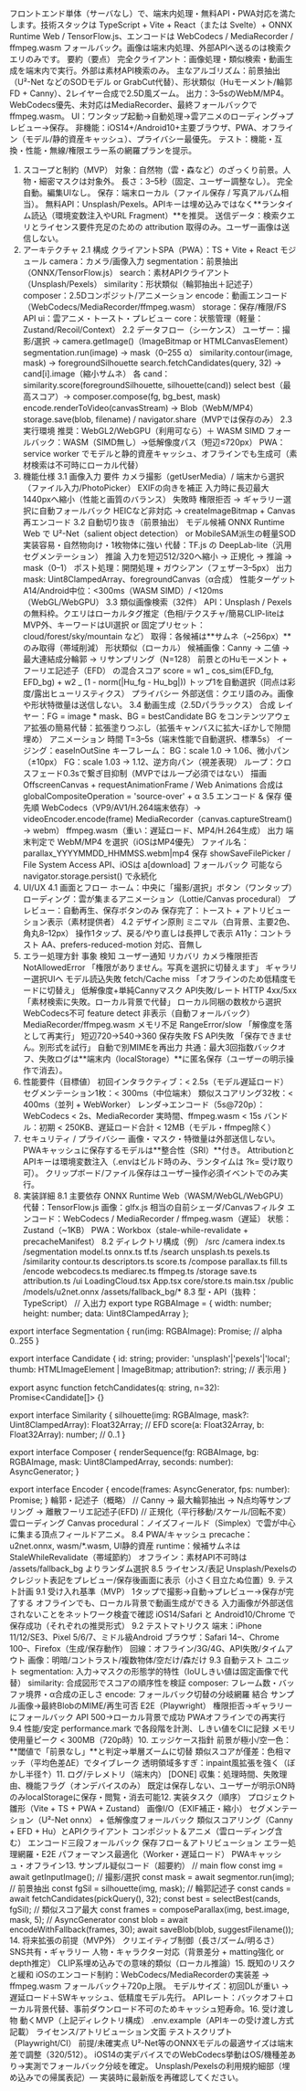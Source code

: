 フロントエンド単体（サーバなし）で、端末内処理・無料API・PWA対応を満たします。技術スタックは TypeScript + Vite + React（または Svelte）+ ONNX Runtime Web / TensorFlow.js、エンコードは WebCodecs / MediaRecorder / ffmpeg.wasm フォールバック。画像は端末内処理、外部APIへ送るのは検索クエリのみです。
要約（要点）
完全クライアント：画像処理・類似検索・動画生成を端末内で実行。外部は素材API検索のみ。
主なアルゴリズム：前景抽出（U²-Net などのSODモデル or GrabCut代替）、形状類似（Huモーメント/輪郭FD + Canny）、2レイヤー合成で2.5D風ズーム。
出力：3–5sのWebM/MP4。WebCodecs優先、未対応はMediaRecorder、最終フォールバックでffmpeg.wasm。
UI：ワンタップ起動→自動処理→雲アニメのローディング→プレビュー→保存。
非機能：iOS14+/Android10+主要ブラウザ、PWA、オフライン（モデル/静的資産キャッシュ）、プライバシー最優先。
テスト：機能・互換・性能・無線/権限エラー系の網羅プランを提示。

1. スコープと制約（MVP）
   対象：自然物（雲・森など）のざっくり前景。人物・細密マスクは対象外。
   長さ：3–5秒（固定、ユーザー調整なし）。
   完全自動。編集UIなし。
   保存：端末ローカル（ファイル保存 / 写真アルバム相当）。
   無料API：Unsplash/Pexels。APIキーは埋め込みではなく**ランタイム読込（環境変数注入やURL Fragment）**を推奨。
   送信データ：検索クエリとライセンス要件充足のための attribution 取得のみ。ユーザー画像は送信しない。
2. アーキテクチャ
   2.1 構成
   クライアントSPA（PWA）：TS + Vite + React
   モジュール
   camera：カメラ/画像入力
   segmentation：前景抽出（ONNX/TensorFlow.js）
   search：素材APIクライアント（Unsplash/Pexels）
   similarity：形状類似（輪郭抽出＋記述子）
   composer：2.5Dコンポジット/アニメーション
   encode：動画エンコード（WebCodecs/MediaRecorder/ffmpeg.wasm）
   storage：保存/権限/FS API
   ui：雲アニメ・トースト・プレビュー
   core：状態管理（軽量：Zustand/Recoil/Context）
   2.2 データフロー（シーケンス）
   ユーザー：撮影/選択 → camera.getImage()（ImageBitmap or HTMLCanvasElement）
   segmentation.run(image) → mask（0–255 α）
   similarity.contour(image, mask) → foregroundSilhouette
   search.fetchCandidates(query, 32) → cand[i].image（縮小サムネ）
   各 cand：similarity.score(foregroundSilhouette, silhouette(cand))
   select best（最高スコア）→ composer.compose(fg, bg_best, mask)
   encode.renderToVideo(canvasStream) → Blob（WebM/MP4）
   storage.save(blob, filename) / navigator.share（MVPでは保存のみ）
   2.3 実行環境
   推奨：WebGL2/WebGPU（利用可なら）＋ WASM SIMD
   フォールバック：WASM（SIMD無し）→低解像度パス（短辺≤720px）
   PWA：service worker でモデルと静的資産キャッシュ、オフラインでも生成可（素材検索は不可時にローカル代替）
3. 機能仕様
   3.1 画像入力
   要件
   カメラ撮影（getUserMedia）/ 端末から選択（ファイル入力/PhotoPicker）
   EXIFの向きを補正
   入力時に長辺最大 1440pxへ縮小（性能と画質のバランス）
   失敗時
   権限拒否 → ギャラリー選択に自動フォールバック
   HEICなど非対応 → createImageBitmap + Canvas再エンコード
   3.2 自動切り抜き（前景抽出）
   モデル候補
   ONNX Runtime Web で U²-Net（salient object detection） or MobileSAM派生の軽量SOD
   実装容易・自然物向け・1枚物体に強い
   代替：TF.js の DeepLab-lite（汎用セグメンテーション）
   推論
   入力を短辺512/320へ縮小 → 正規化 → 推論 → mask（0–1）
   ポスト処理：開閉処理 + ガウシアン（フェザー3–5px）
   出力
   mask: Uint8ClampedArray、foregroundCanvas（α合成）
   性能ターゲット
   A14/Android中位：<300ms（WASM SIMD）/ <120ms（WebGL/WebGPU）
   3.3 類似画像検索（32件）
   API：Unsplash / Pexels の無料枠。クエリはローカルタグ推定（色相/テクスチャ/簡易CLIP-liteはMVP外、キーワードはUI選択 or 固定プリセット：cloud/forest/sky/mountain など）
   取得：各候補は**サムネ（~256px）**のみ取得（帯域削減）
   形状類似（ローカル）
   候補画像：Canny → 二値 → 最大連結成分輪郭 → リサンプリング（N=128）
   前景とのHuモーメント + フーリエ記述子（EFD） の混合スコア
   score = w1 _ cos_sim(EFD_fg, EFD_bg) + w2 _ (1 - norm(|Hu_fg - Hu_bg|))
   トップ1を自動選択（同点は彩度/露出ヒューリスティクス）
   プライバシー
   外部送信：クエリ語のみ。画像や形状特徴量は送信しない。
   3.4 動画生成（2.5Dパララックス）
   合成
   レイヤー：FG = image \* mask、BG = bestCandidate
   BG をコンテンツアウェア拡張の簡易代替：拡張塗りつぶし（拡張キャンバスに拡大-ぼかしで隙間埋め）
   アニメーション
   時間 T=3–5s（端末性能で自動選択、標準5s）
   イージング：easeInOutSine
   キーフレーム：
   BG：scale 1.0 → 1.06、微小パン（±10px）
   FG：scale 1.03 → 1.12、逆方向パン（視差表現）
   ループ：クロスフェード0.3sで繋ぎ目抑制（MVPではループ必須ではない）
   描画
   OffscreenCanvas + requestAnimationFrame / Web Animations
   合成は globalCompositeOperation = 'source-over' + α
   3.5 エンコード & 保存
   優先順
   WebCodecs（VP9/AV1/H.264端末依存）→ videoEncoder.encode(frame)
   MediaRecorder（canvas.captureStream() → webm）
   ffmpeg.wasm（重い：遅延ロード、MP4/H.264生成）
   出力
   端末判定で WebM/MP4 を選択（iOSはMP4優先）
   ファイル名：parallax_YYYYMMDD_HHMMSS.webm|mp4
   保存
   showSaveFilePicker / File System Access API、iOSは a[download] フォールバック
   可能なら navigator.storage.persist() で永続化
4. UI/UX
   4.1 画面とフロー
   ホーム：中央に「撮影/選択」ボタン（ワンタップ）
   ローディング：雲が集まるアニメーション（Lottie/Canvas procedural）
   プレビュー：自動再生、保存ボタンのみ
   保存完了：トースト + アトリビューション表示（素材提供者）
   4.2 デザイン原則
   ミニマル（白背景、主要2色、角丸8–12px）
   操作1タップ、戻る/やり直しは長押しで表示
   A11y：コントラスト AA、prefers-reduced-motion 対応、音無し
5. エラー処理方針
   事象 検知 ユーザー通知 リカバリ
   カメラ権限拒否 NotAllowedError 「権限がありません。写真を選択に切替えます」 ギャラリー選択UIへ
   モデル読込失敗 fetch/Cache miss 「オフラインのため低精度モードに切替え」 低解像度+単純Cannyマスク
   API失敗/レート HTTP 4xx/5xx 「素材検索に失敗。ローカル背景で代替」 ローカル同梱の数枚から選択
   WebCodecs不可 feature detect 非表示（自動フォールバック） MediaRecorder/ffmpeg.wasm
   メモリ不足 RangeError/slow 「解像度を落として再実行」 短辺720→540→360
   保存失敗 FS API失敗 「保存できません。別形式を試行」 自動で別MIMEを再出力
   共通：最大3回指数バックオフ、失敗ログは**端末内（localStorage）**に匿名保存（ユーザーの明示操作で消去）。
6. 性能要件（目標値）
   初回インタラクティブ：< 2.5s（モデル遅延ロード）
   セグメンテーション1枚：< 300ms（中位端末）
   類似スコアリング32枚：< 400ms（並列 + WebWorker）
   レンダ→エンコード（5s@720p）：WebCodecs < 2s、MediaRecorder 実時間、ffmpeg.wasm < 15s
   バンドル：初期 < 250KB、遅延ロード合計 < 12MB（モデル・ffmpeg除く）
7. セキュリティ / プライバシー
   画像・マスク・特徴量は外部送信しない。
   PWAキャッシュに保存するモデルは**整合性（SRI）**付き。
   AttributionとAPIキーは環境変数注入（.envはビルド時のみ、ランタイムは ?k= 受け取り可）。
   クリップボード/ファイル保存はユーザー操作必須イベントでのみ実行。
8. 実装詳細
   8.1 主要依存
   ONNX Runtime Web（WASM/WebGL/WebGPU）
   代替：TensorFlow.js
   画像：glfx.js 相当の自前シェーダ/Canvasフィルタ
   エンコード：WebCodecs / MediaRecorder / ffmpeg.wasm（遅延）
   状態：Zustand（~1KB）
   PWA：Workbox（stale-while-revalidate + precacheManifest）
   8.2 ディレクトリ構成（例）
   /src
   /camera
   index.ts
   /segmentation
   model.ts onnx.ts tf.ts
   /search
   unsplash.ts pexels.ts
   /similarity
   contour.ts descriptors.ts score.ts
   /compose
   parallax.ts fill.ts
   /encode
   webcodecs.ts mediarec.ts ffmpeg.ts
   /storage
   save.ts attribution.ts
   /ui
   LoadingCloud.tsx App.tsx
   core/store.ts
   main.tsx
   /public
   /models/u2net.onnx
   /assets/fallback_bg/\*
   8.3 型・API（抜粋：TypeScript）
   // 入出力
   export type RGBAImage = { width: number; height: number; data: Uint8ClampedArray };

export interface Segmentation {
run(img: RGBAImage): Promise<Uint8ClampedArray>; // alpha 0..255
}

export interface Candidate {
id: string; provider: 'unsplash'|'pexels'|'local';
thumb: HTMLImageElement | ImageBitmap;
attribution?: string; // 表示用
}

export async function fetchCandidates(q: string, n=32): Promise<Candidate[]> {}

export interface Similarity {
silhouette(img: RGBAImage, mask?: Uint8ClampedArray): Float32Array; // EFD
score(a: Float32Array, b: Float32Array): number; // 0..1
}

export interface Composer {
renderSequence(fg: RGBAImage, bg: RGBAImage, mask: Uint8ClampedArray, seconds: number): AsyncGenerator<VideoFrame>;
}

export interface Encoder {
encode(frames: AsyncGenerator<VideoFrame>, fps: number): Promise<Blob>;
}
輪郭・記述子（概略）
// Canny -> 最大輪郭抽出 -> N点均等サンプリング -> 離散フーリエ記述子(EFD)
// 正規化（平行移動/スケール/回転不変）
雲ローディング
Canvas procedural：ノイズフィールド（Simplex）で雲が中心に集まる頂点フィールドアニメ。
8.4 PWA/キャッシュ
precache：u2net.onnx, wasm/\*.wasm, UI静的資産
runtime：候補サムネは StaleWhileRevalidate（帯域節約）
オフライン：素材API不可時は /assets/fallback_bg よりランダム選択
8.5 ライセンス/表記
Unsplash/Pexelsのクレジット表記をプレビュー/保存後画面に表示（小さく目立たぬ位置）9. テスト計画
9.1 受け入れ基準（MVP）
1タップで撮影→自動→プレビュー→保存が完了する
オフラインでも、ローカル背景で動画生成ができる
入力画像が外部送信されないことをネットワーク検査で確認
iOS14/Safari と Android10/Chrome で保存成功（それぞれの推奨形式）
9.2 テストマトリクス
端末：iPhone 11/12/SE3、Pixel 5/6/7、ミドル級Android
ブラウザ：Safari 14–、Chrome 100–、Firefox（生成/保存動作）
回線：オフライン/3G/4G、API失敗/タイムアウト
画像：明暗/コントラスト/複数物体/空だけ/森だけ
9.3 自動テスト
ユニット
segmentation: 入力→マスクの形態学的特性（IoUしきい値は固定画像で代替）
similarity: 合成図形でスコアの順序性を検証
composer: フレーム数・バッファ境界・α合成の正しさ
encode: フォールバック切替の分岐網羅
結合
サンプル画像→最終BlobのMIME/再生可否
E2E（Playwright）
権限拒否→ギャラリーにフォールバック
API 500→ローカル背景で成功
PWAオフラインでの再実行
9.4 性能/安定
performance.mark で各段階を計測、しきい値をCIに記録
メモリ使用量ピーク < 300MB（720p時）10. エッジケース指針
前景が極小/空一色：**閾値で「前景なし」**と判定→単層ズームに切替
類似スコアが僅差：色相マッチ（平均色差ΔE）でタイブレーク
透明領域多すぎ：inpaint風拡張を強く（ぼかし半径↑）11. ログ/テレメトリ（端末内） [DONE]
収集：処理時間、失敗理由、機能フラグ（オンデバイスのみ）
既定は保存しない、ユーザーが明示ON時のみlocalStorageに保存・閲覧・消去可能12. 実装タスク（順序）
プロジェクト雛形（Vite + TS + PWA + Zustand）
画像I/O（EXIF補正・縮小）
セグメンテーション（U²-Net onnx） + 低解像度フォールバック
類似スコアリング（Canny + EFD + Hu）とAPIクライアント
コンポジット＆アニメ（雲ローディング含む）
エンコード三段フォールバック
保存フロー＆アトリビューション
エラー処理網羅・E2E
パフォーマンス最適化（Worker・遅延ロード）
PWAキャッシュ・オフライン13. サンプル疑似コード（超要約）
// main flow
const img = await getInputImage(); // 撮影/選択
const mask = await segmentor.run(img); // 前景抽出
const fgSil = silhouette(img, mask); // 輪郭記述子
const cands = await fetchCandidates(pickQuery(), 32);
const best = selectBest(cands, fgSil); // 類似スコア最大
const frames = composeParallax(img, best.image, mask, 5); // AsyncGenerator
const blob = await encodeWithFallback(frames, 30);
await saveBlob(blob, suggestFilename()); 14. 将来拡張の前提（MVP外）
クリエイティブ制御（長さ/ズーム/明るさ）
SNS共有・ギャラリー
人物・キャラクター対応（背景差分 + matting強化 or depth推定）
CLIP系埋め込みでの意味的類似（ローカル推論）15. 既知のリスクと緩和
iOSのエンコード制約：WebCodecs/MediaRecorderの実装差 → ffmpeg.wasm フォールバック＋720p上限。
モデルサイズ：初回DLが重い → 遅延ロード＋SWキャッシュ、低精度モデル先行。
APIレート：バックオフ＋ローカル背景代替、事前ダウンロード不可のためキャッシュ短寿命。16. 受け渡し物
動くMVP（上記ディレクトリ構成）
.env.example（APIキーの受け渡し方式記載）
ライセンス/アトリビューション文面
テストスクリプト（Playwright/CI）
前提/未確実点
U²-Net等のONNXモデルの最適サイズは端末差で調整（320/512）。
iOS14の実デバイスでのWebCodecs挙動はOS/機種差あり→実測でフォールバック分岐を確定。
Unsplash/Pexelsの利用規約細部（埋め込みでの帰属表記）— 実装時に最新版を再確認してください。
